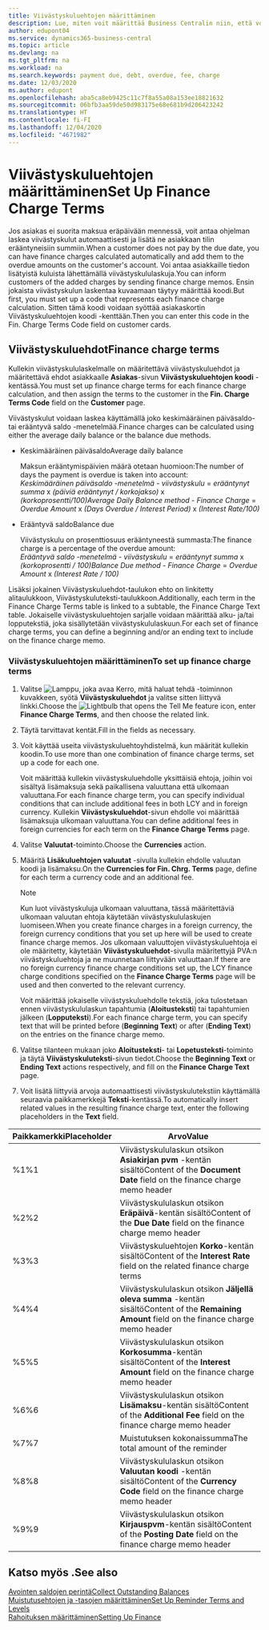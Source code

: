 ```yaml
---
title: Viivästyskuluehtojen määrittäminen
description: Lue, miten voit määrittää Business Centralin niin, että voit ilmoittaa asiakkaille lisäkuluista lähettämällä viivästyskululaskuja.
author: edupont04
ms.service: dynamics365-business-central
ms.topic: article
ms.devlang: na
ms.tgt_pltfrm: na
ms.workload: na
ms.search.keywords: payment due, debt, overdue, fee, charge
ms.date: 12/03/2020
ms.author: edupont
ms.openlocfilehash: aba5ca8eb9425c11c7f8a55a08a153ee18821632
ms.sourcegitcommit: 06bfb3aa59de50d983175e68e681b9d206423242
ms.translationtype: HT
ms.contentlocale: fi-FI
ms.lasthandoff: 12/04/2020
ms.locfileid: "4671982"
---
```

# <a name="set-up-finance-charge-terms"></a><span data-ttu-id="99fab-103">Viivästyskuluehtojen määrittäminen</span><span class="sxs-lookup"><span data-stu-id="99fab-103">Set Up Finance Charge Terms</span></span>

<span data-ttu-id="99fab-104">Jos asiakas ei suorita maksua eräpäivään mennessä, voit antaa ohjelman laskea viivästyskulut automaattisesti ja lisätä ne asiakkaan tilin erääntyneisiin summiin.</span><span class="sxs-lookup"><span data-stu-id="99fab-104">When a customer does not pay by the due date, you can have finance charges calculated automatically and add them to the overdue amounts on the customer's account.</span></span> <span data-ttu-id="99fab-105">Voi antaa asiakkaille tiedon lisätyistä kuluista lähettämällä viivästyskululaskuja.</span><span class="sxs-lookup"><span data-stu-id="99fab-105">You can inform customers of the added charges by sending finance charge memos.</span></span> <span data-ttu-id="99fab-106">Ensin jokaista viivästyskulun laskentaa kuvaamaan täytyy määrittää koodi.</span><span class="sxs-lookup"><span data-stu-id="99fab-106">But first, you must set up a code that represents each finance charge calculation.</span></span> <span data-ttu-id="99fab-107">Sitten tämä koodi voidaan syöttää asiakaskortin Viivästyskuluehtojen koodi -kenttään.</span><span class="sxs-lookup"><span data-stu-id="99fab-107">Then you can enter this code in the Fin. Charge Terms Code field on customer cards.</span></span>  

## <a name="finance-charge-terms"></a><span data-ttu-id="99fab-108">Viivästyskuluehdot</span><span class="sxs-lookup"><span data-stu-id="99fab-108">Finance charge terms</span></span>

<span data-ttu-id="99fab-109">Kullekin viivästyskululaskelmalle on määritettävä viivästyskuluehdot ja määritettävä ehdot asiakkaalle **Asiakas**-sivun **Viivästyskuluehtojen koodi** -kentässä.</span><span class="sxs-lookup"><span data-stu-id="99fab-109">You must set up finance charge terms for each finance charge calculation, and then assign the terms to the customer in the **Fin. Charge Terms Code** field on the **Customer** page.</span></span>

<span data-ttu-id="99fab-110">Viivästyskulut voidaan laskea käyttämällä joko keskimääräinen päiväsaldo- tai erääntyvä saldo -menetelmää.</span><span class="sxs-lookup"><span data-stu-id="99fab-110">Finance charges can be calculated using either the average daily balance or the balance due methods.</span></span>

* <span data-ttu-id="99fab-111">Keskimääräinen päiväsaldo</span><span class="sxs-lookup"><span data-stu-id="99fab-111">Average daily balance</span></span>  
  
  <span data-ttu-id="99fab-112">Maksun erääntymispäivien määrä otetaan huomioon:</span><span class="sxs-lookup"><span data-stu-id="99fab-112">The number of days the payment is overdue is taken into account:</span></span>  
  <span data-ttu-id="99fab-113">*Keskimääräinen päiväsaldo -menetelmä* - *viivästyskulu* = *erääntynyt summa* x *(päiviä erääntynyt / korkojakso)* x *(korkoprosentti/100)*</span><span class="sxs-lookup"><span data-stu-id="99fab-113">*Average Daily Balance method* - *Finance Charge* = *Overdue Amount* x *(Days Overdue / Interest Period)* x *(Interest Rate/100)*</span></span>

* <span data-ttu-id="99fab-114">Erääntyvä saldo</span><span class="sxs-lookup"><span data-stu-id="99fab-114">Balance due</span></span>  
  
  <span data-ttu-id="99fab-115">Viivästyskulu on prosenttiosuus erääntyneestä summasta:</span><span class="sxs-lookup"><span data-stu-id="99fab-115">The finance charge is a percentage of the overdue amount:</span></span>  
  <span data-ttu-id="99fab-116">*Erääntyvä saldo -menetelmä* - *viivästyskulu* = *erääntynyt summa* x *(korkoprosentti / 100)*</span><span class="sxs-lookup"><span data-stu-id="99fab-116">*Balance Due method* - *Finance Charge* = *Overdue Amount* x *(Interest Rate / 100)*</span></span>

<span data-ttu-id="99fab-117">Lisäksi jokainen Viivästyskuluehdot-taulukon ehto on linkitetty alitaulukkoon, Viivästyskuluteksti-taulukkoon.</span><span class="sxs-lookup"><span data-stu-id="99fab-117">Additionally, each term in the Finance Charge Terms table is linked to a subtable, the Finance Charge Text table.</span></span> <span data-ttu-id="99fab-118">Jokaiselle viivästyskuluehtojen sarjalle voidaan määrittää alku- ja/tai lopputekstiä, joka sisällytetään viivästyskululaskuun.</span><span class="sxs-lookup"><span data-stu-id="99fab-118">For each set of finance charge terms, you can define a beginning and/or an ending text to include on the finance charge memo.</span></span>

### <a name="to-set-up-finance-charge-terms"></a><span data-ttu-id="99fab-119">Viivästyskuluehtojen määrittäminen</span><span class="sxs-lookup"><span data-stu-id="99fab-119">To set up finance charge terms</span></span>

1. <span data-ttu-id="99fab-120">Valitse ![Lamppu, joka avaa Kerro, mitä haluat tehdä -toiminnon](media/ui-search/search_small.png "Kerro, mitä haluat tehdä") kuvakkeen, syötä **Viivästyskuluehdot** ja valitse sitten liittyvä linkki.</span><span class="sxs-lookup"><span data-stu-id="99fab-120">Choose the ![Lightbulb that opens the Tell Me feature](media/ui-search/search_small.png "Tell me what you want to do") icon, enter **Finance Charge Terms**, and then choose the related link.</span></span>  
2. <span data-ttu-id="99fab-121">Täytä tarvittavat kentät.</span><span class="sxs-lookup"><span data-stu-id="99fab-121">Fill in the fields as necessary.</span></span>
3. <span data-ttu-id="99fab-122">Voit käyttää useita viivästyskuluehtoyhdistelmä, kun määrität kullekin koodin.</span><span class="sxs-lookup"><span data-stu-id="99fab-122">To use more than one combination of finance charge terms, set up a code for each one.</span></span>

    <span data-ttu-id="99fab-123">Voit määrittää kullekin viivästyskuluehdolle yksittäisiä ehtoja, joihin voi sisältyä lisämaksuja sekä paikallisena valuuttana että ulkomaan valuuttana.</span><span class="sxs-lookup"><span data-stu-id="99fab-123">For each finance charge term, you can specify individual conditions that can include additional fees in both LCY and in foreign currency.</span></span> <span data-ttu-id="99fab-124">Kullekin **Viivästyskuluehdot**-sivun ehdolle voi määrittää lisämaksuja ulkomaan valuuttana.</span><span class="sxs-lookup"><span data-stu-id="99fab-124">You can define additional fees in foreign currencies for each term on the **Finance Charge Terms** page.</span></span>
4. <span data-ttu-id="99fab-125">Valitse **Valuutat**-toiminto.</span><span class="sxs-lookup"><span data-stu-id="99fab-125">Choose the **Currencies** action.</span></span>
5. <span data-ttu-id="99fab-126">Määritä **Lisäkuluehtojen valuutat** -sivulla kullekin ehdolle valuutan koodi ja lisämaksu.</span><span class="sxs-lookup"><span data-stu-id="99fab-126">On the **Currencies for Fin. Chrg. Terms** page, define for each term a currency code and an additional fee.</span></span>

    > [!NOTE]  
    > <span data-ttu-id="99fab-127">Kun luot viivästyskuluja ulkomaan valuuttana, tässä määritettäviä ulkomaan valuutan ehtoja käytetään viivästyskululaskujen luomiseen.</span><span class="sxs-lookup"><span data-stu-id="99fab-127">When you create finance charges in a foreign currency, the foreign currency conditions that you set up here will be used to create finance charge memos.</span></span> <span data-ttu-id="99fab-128">Jos ulkomaan valuuttojen viivästyskuluehtoja ei ole määritetty, käytetään **Viivästyskuluehdot**-sivulla määritettyjä PVA:n viivästyskuluehtoja ja ne muunnetaan liittyvään valuuttaan.</span><span class="sxs-lookup"><span data-stu-id="99fab-128">If there are no foreign currency finance charge conditions set up, the LCY finance charge conditions specified on the **Finance Charge Terms** page will be used and then converted to the relevant currency.</span></span>

    <span data-ttu-id="99fab-129">Voit määrittää jokaiselle viivästyskuluehdolle tekstiä, joka tulostetaan ennen viivästyskululaskun tapahtumia (**Aloitusteksti**) tai tapahtumien jälkeen (**Lopputeksti**).</span><span class="sxs-lookup"><span data-stu-id="99fab-129">For each finance charge term, you can specify text that will be printed before (**Beginning Text**) or after (**Ending Text**) on the entries on the finance charge memo.</span></span>  
6. <span data-ttu-id="99fab-130">Valitse tilanteen mukaan joko **Aloitusteksti**- tai **Lopetusteksti**-toiminto ja täytä **Viivästyskuluteksti**-sivun tiedot.</span><span class="sxs-lookup"><span data-stu-id="99fab-130">Choose the **Beginning Text** or **Ending Text** actions respectively, and fill on the **Finance Charge Text** page.</span></span>
7. <span data-ttu-id="99fab-131">Voit lisätä liittyviä arvoja automaattisesti viivästyskulutekstiin käyttämällä seuraavia paikkamerkkejä **Teksti**-kentässä.</span><span class="sxs-lookup"><span data-stu-id="99fab-131">To automatically insert related values in the resulting finance charge text, enter the following placeholders in the **Text** field.</span></span>

|<span data-ttu-id="99fab-132">Paikkamerkki</span><span class="sxs-lookup"><span data-stu-id="99fab-132">Placeholder</span></span>|<span data-ttu-id="99fab-133">Arvo</span><span class="sxs-lookup"><span data-stu-id="99fab-133">Value</span></span>|  
|-----------------|-----------|  
|<span data-ttu-id="99fab-134">%1</span><span class="sxs-lookup"><span data-stu-id="99fab-134">%1</span></span>|<span data-ttu-id="99fab-135">Viivästyskululaskun otsikon **Asiakirjan pvm** -kentän sisältö</span><span class="sxs-lookup"><span data-stu-id="99fab-135">Content of the **Document Date** field on the finance charge memo header</span></span>|  
|<span data-ttu-id="99fab-136">%2</span><span class="sxs-lookup"><span data-stu-id="99fab-136">%2</span></span>|<span data-ttu-id="99fab-137">Viivästyskululaskun otsikon **Eräpäivä**-kentän sisältö</span><span class="sxs-lookup"><span data-stu-id="99fab-137">Content of the **Due Date** field on the finance charge memo header</span></span>|  
|<span data-ttu-id="99fab-138">%3</span><span class="sxs-lookup"><span data-stu-id="99fab-138">%3</span></span>|<span data-ttu-id="99fab-139">Viivästyskuluehtojen **Korko**-kentän sisältö</span><span class="sxs-lookup"><span data-stu-id="99fab-139">Content of the **Interest Rate** field on the related finance charge terms</span></span>|  
|<span data-ttu-id="99fab-140">%4</span><span class="sxs-lookup"><span data-stu-id="99fab-140">%4</span></span>|<span data-ttu-id="99fab-141">Viivästyskululaskun otsikon **Jäljellä oleva summa** -kentän sisältö</span><span class="sxs-lookup"><span data-stu-id="99fab-141">Content of the **Remaining Amount** field on the finance charge memo header</span></span>|  
|<span data-ttu-id="99fab-142">%5</span><span class="sxs-lookup"><span data-stu-id="99fab-142">%5</span></span>|<span data-ttu-id="99fab-143">Viivästyskululaskun otsikon **Korkosumma**-kentän sisältö</span><span class="sxs-lookup"><span data-stu-id="99fab-143">Content of the **Interest Amount** field on the finance charge memo header</span></span>|  
|<span data-ttu-id="99fab-144">%6</span><span class="sxs-lookup"><span data-stu-id="99fab-144">%6</span></span>|<span data-ttu-id="99fab-145">Viivästyskululaskun otsikon **Lisämaksu**-kentän sisältö</span><span class="sxs-lookup"><span data-stu-id="99fab-145">Content of the **Additional Fee** field on the finance charge memo header</span></span>|  
|<span data-ttu-id="99fab-146">%7</span><span class="sxs-lookup"><span data-stu-id="99fab-146">%7</span></span>|<span data-ttu-id="99fab-147">Muistutuksen kokonaissumma</span><span class="sxs-lookup"><span data-stu-id="99fab-147">The total amount of the reminder</span></span>|  
|<span data-ttu-id="99fab-148">%8</span><span class="sxs-lookup"><span data-stu-id="99fab-148">%8</span></span>|<span data-ttu-id="99fab-149">Viivästyskululaskun otsikon **Valuutan koodi** -kentän sisältö</span><span class="sxs-lookup"><span data-stu-id="99fab-149">Content of the **Currency Code** field on the finance charge memo header</span></span>|  
|<span data-ttu-id="99fab-150">%9</span><span class="sxs-lookup"><span data-stu-id="99fab-150">%9</span></span>|<span data-ttu-id="99fab-151">Viivästyskululaskun otsikon **Kirjauspvm**-kentän sisältö</span><span class="sxs-lookup"><span data-stu-id="99fab-151">Content of the **Posting Date** field on the finance charge memo header</span></span>|  

## <a name="see-also"></a><span data-ttu-id="99fab-152">Katso myös .</span><span class="sxs-lookup"><span data-stu-id="99fab-152">See also</span></span>

[<span data-ttu-id="99fab-153">Avointen saldojen perintä</span><span class="sxs-lookup"><span data-stu-id="99fab-153">Collect Outstanding Balances</span></span>](receivables-collect-outstanding-balances.md)  
[<span data-ttu-id="99fab-154">Muistutusehtojen ja -tasojen määrittäminen</span><span class="sxs-lookup"><span data-stu-id="99fab-154">Set Up Reminder Terms and Levels</span></span>](finance-setup-reminders.md)  
[<span data-ttu-id="99fab-155">Rahoituksen määrittäminen</span><span class="sxs-lookup"><span data-stu-id="99fab-155">Setting Up Finance</span></span>](finance-setup-finance.md)  
